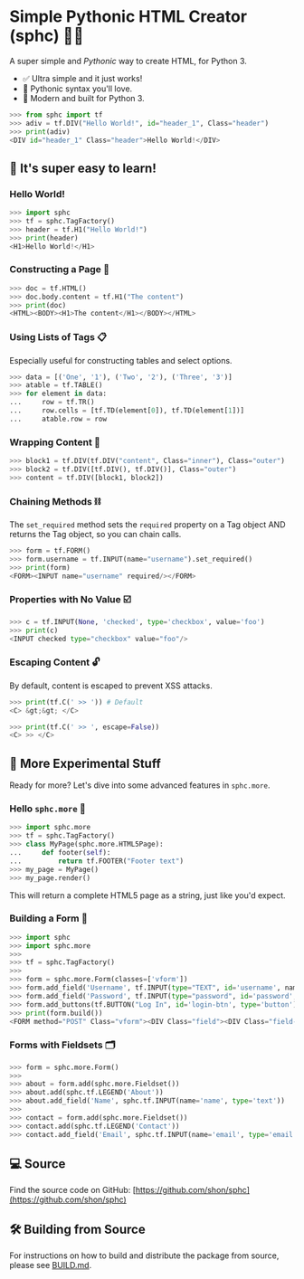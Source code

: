 # Simple Pythonic HTML Creator (sphc) 🐍✨

A super simple and *Pythonic* way to create HTML, for Python 3.

- ✅ Ultra simple and it just works!
- 🐍 Pythonic syntax you'll love.
- 🚀 Modern and built for Python 3.

```python
>>> from sphc import tf
>>> adiv = tf.DIV("Hello World!", id="header_1", Class="header")
>>> print(adiv)
<DIV id="header_1" Class="header">Hello World!</DIV>
```

## 📖 It's super easy to learn!

### Hello World!

```python
>>> import sphc
>>> tf = sphc.TagFactory()
>>> header = tf.H1("Hello World!")
>>> print(header)
<H1>Hello World!</H1>
```

### Constructing a Page 📄

```python
>>> doc = tf.HTML()
>>> doc.body.content = tf.H1("The content")
>>> print(doc)
<HTML><BODY><H1>The content</H1></BODY></HTML>
```

### Using Lists of Tags 📋

Especially useful for constructing tables and select options.

```python
>>> data = [('One', '1'), ('Two', '2'), ('Three', '3')]
>>> atable = tf.TABLE()
>>> for element in data:
...     row = tf.TR()
...     row.cells = [tf.TD(element[0]), tf.TD(element[1])]
...     atable.row = row
```

### Wrapping Content 🎁

```python
>>> block1 = tf.DIV(tf.DIV("content", Class="inner"), Class="outer")
>>> block2 = tf.DIV([tf.DIV(), tf.DIV()], Class="outer")
>>> content = tf.DIV([block1, block2])
```

### Chaining Methods ⛓️

The `set_required` method sets the `required` property on a Tag object AND returns the Tag object, so you can chain calls.

```python
>>> form = tf.FORM()
>>> form.username = tf.INPUT(name="username").set_required()
>>> print(form)
<FORM><INPUT name="username" required/></FORM>
```

### Properties with No Value ☑️

```python
>>> c = tf.INPUT(None, 'checked', type='checkbox', value='foo')
>>> print(c)
<INPUT checked type="checkbox" value="foo"/>
```

### Escaping Content 🔓

By default, content is escaped to prevent XSS attacks.

```python
>>> print(tf.C(' >> ')) # Default
<C> &gt;&gt; </C>

>>> print(tf.C(' >> ', escape=False))
<C> >> </C>
```

## 🚀 More Experimental Stuff

Ready for more? Let's dive into some advanced features in `sphc.more`.

### Hello `sphc.more` 👋

```python
>>> import sphc.more
>>> tf = sphc.TagFactory()
>>> class MyPage(sphc.more.HTML5Page):
...     def footer(self):
...         return tf.FOOTER("Footer text")
>>> my_page = MyPage()
>>> my_page.render()
```
This will return a complete HTML5 page as a string, just like you'd expect.

### Building a Form 📝

```python
>>> import sphc
>>> import sphc.more
>>>
>>> tf = sphc.TagFactory()
>>>
>>> form = sphc.more.Form(classes=['vform'])
>>> form.add_field('Username', tf.INPUT(type="TEXT", id='username', name="username").set_required())
>>> form.add_field('Password', tf.INPUT(type="password", id='password', name="password"))
>>> form.add_buttons(tf.BUTTON("Log In", id='login-btn', type='button'))
>>> print(form.build())
<FORM method="POST" Class="vform"><DIV Class="field"><DIV Class="field-label"><LABEL For="username">Username</LABEL></DIV><DIV Class="field-input"><INPUT required="" type="TEXT" name="username" id="username"/><C> *</C></DIV></DIV><DIV Class="field"><DIV Class="field-label"><LABEL For="password">Password</LABEL></DIV><DIV Class="field-input"><INPUT type="password" name="password" id="password"/></DIV></DIV><DIV Class="action-status"/><DIV Class="buttons"><BUTTON type="button" id="login-btn">Log In</BUTTON></DIV></FORM>
```

### Forms with Fieldsets 🗂️

```python
>>> form = sphc.more.Form()
>>>
>>> about = form.add(sphc.more.Fieldset())
>>> about.add(sphc.tf.LEGEND('About'))
>>> about.add_field('Name', sphc.tf.INPUT(name='name', type='text'))
>>>
>>> contact = form.add(sphc.more.Fieldset())
>>> contact.add(sphc.tf.LEGEND('Contact'))
>>> contact.add_field('Email', sphc.tf.INPUT(name='email', type='email'))
```

## 💻 Source

Find the source code on GitHub:
[https://github.com/shon/sphc](https://github.com/shon/sphc)

## 🛠️ Building from Source

For instructions on how to build and distribute the package from source, please see [BUILD.md](BUILD.md).
